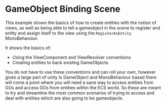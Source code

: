 # GameObject Binding Scene

This example shows the basics of how to create entities with the notion of views, as well as being able to tell a gameobject in the scene
to register and enitty and assign itself to the view using the `RegisterAsEntity` MonoBehaviour.

It shows the basics of:

- Using the ViewComponent and ViewResolver conventions
- Creating entities to back existing GameObjects

You do not have to use these conventions and can roll your own, however given a large part of unity is GameObject and MonoBehaviour based
there will come a point where you will need a sane way to access entities from GOs and access GOs from entities within the
ECS world. So these are meant to try and streamline the most common scenarios of trying to access and deal with entities which
are also going to be gameobjects.